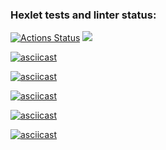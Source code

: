 ### Hexlet tests and linter status:
[![Actions Status](https://github.com/igorbriukhovetskii/fullstack-javascript-project-lvl1/workflows/hexlet-check/badge.svg)](https://github.com/igorbriukhovetskii/fullstack-javascript-project-lvl1/actions)
<a href="https://codeclimate.com/github/igorbriukhovetskii/fullstack-javascript-project-lvl1/maintainability"><img src="https://api.codeclimate.com/v1/badges/19894ff27060124f8657/maintainability" /></a>
<!-- аскинема для brain-even -->
[![asciicast](https://asciinema.org/a/CpIQyQYxRQ7R5IbU7TVJsfTdm.svg)](https://asciinema.org/a/CpIQyQYxRQ7R5IbU7TVJsfTdm)
<!-- аскинема для brain-calc -->
[![asciicast](https://asciinema.org/a/kXQIzOm8EL1OLlxXMR1vXqwD5.svg)](https://asciinema.org/a/kXQIzOm8EL1OLlxXMR1vXqwD5)
<!-- аскинема для brain-gcd -->
[![asciicast](https://asciinema.org/a/PimZpDjjlRa78eszkV6crZNLE.svg)](https://asciinema.org/a/PimZpDjjlRa78eszkV6crZNLE)
<!-- аскинема для brain-progression -->
[![asciicast](https://asciinema.org/a/T1RvrfcIbp9DQACHaFHes6qx4.svg)](https://asciinema.org/a/T1RvrfcIbp9DQACHaFHes6qx4)
<!-- аскинема для brain-prime -->
[![asciicast](https://asciinema.org/a/EVCiJOVIzcLXFufg5N1hYPqmc.svg)](https://asciinema.org/a/EVCiJOVIzcLXFufg5N1hYPqmc)